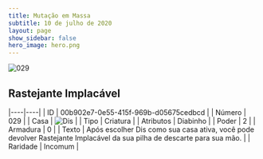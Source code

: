 ```yaml
---
title: Mutação em Massa
subtitle: 10 de julho de 2020
layout: page
show_sidebar: false
hero_image: hero.png
---
```


![029](https://cdn.keyforgegame.com/media/card_front/pt/479_029_W3W56P8WMC2G_pt.png)

## Rastejante Implacável

|----|----|
| ID | 00b902e7-0e55-415f-969b-d05675cedbcd |
| Número | 029 |
| Casa | ![Dis](https://archonarcana.com/images/thumb/e/e8/Dis.png/22px-Dis.png "Dis") |
| Tipo | Criatura |
| Atributos | Diabinho |
| Poder | 2 |
| Armadura | 0 |
| Texto | Após escolher Dis como sua casa ativa, você pode devolver Rastejante Implacável da sua pilha de descarte para sua mão. |
| Raridade | Incomum |
